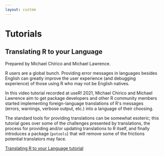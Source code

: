 ```yaml
---
layout: custom
---
```


# Tutorials

## Translating R to your Language

Prepared by Michael Chirico and Michael Lawrence.

R users are a global bunch. Providing error messages in languages besides English can greatly improve the user experience (and debugging experience) of those using R who may not be English natives.

In this video tutorial recorded at useR! 2021, Michael Chirico and Michael Lawrence aim to get package developers and other R community members started implementing foreign-language translations of R's messages (errors, warnings, verbose output, etc.) into a language of their choosing.

The standard tools for providing translations can be somewhat esoteric; this tutorial goes over some of the challenges presented by translations, the process for providing and/or updating translations to R itself, and finally introduces a package (`potools`) that will remove some of the frictions potential translators may face.

[Translating R to your Language tutorial](/translating-r-to-your-language)
